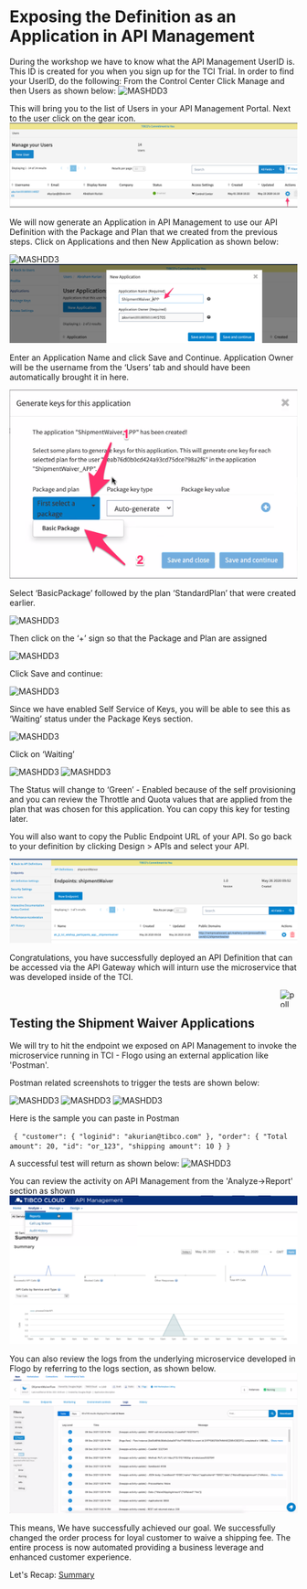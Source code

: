 # Exposing the Definition as an Application in API Management
During the workshop we have to know what the API Management UserID is. This ID is created for you when you sign up for the TCI Trial. In order to find your UserID, do the following:
From the Control Center Click Manage and then Users as shown below:
![MASHDD3](/images/mashdd3/1.png)

This will bring you to the list of Users in your API Management Portal. Next to the user click on the gear icon.
![MASHDD3](/images/mashdd3/2.png)

We will now generate an Application in API Management to use our API Definition with the Package and Plan that we created from the previous steps.
Click on Applications and then New Application as shown below:

![MASHDD3](/images/mashdd3/3.png)
![MASHDD3](/images/mashdd3/4.png)

Enter an Application Name and click Save and Continue. Application Owner will be the username from the ‘Users’ tab and should have been automatically brought it in here.

![MASHDD3](/images/mashdd3/5.png)

Select ‘BasicPackage’ followed by the plan ‘StandardPlan’ that were created earlier.

![MASHDD3](/images/mashdd3/6.png)

Then click on the ‘+’ sign so that the Package and Plan are assigned

![MASHDD3](/images/mashdd3/7.png)

Click Save and continue:

![MASHDD3](/images/mashdd3/7.1.png)


Since we have enabled Self Service of Keys, you will be able to see this as ‘Waiting’ status under the Package Keys section.

![MASHDD3](/images/mashdd3/8.png)


Click on ‘Waiting’

![MASHDD3](/images/mashdd3/9.png)
![MASHDD3](/images/mashdd3/10.png)


The Status will change to ‘Green’ - Enabled because of the self provisioning and you can review the Throttle and Quota values that are applied from the plan that was chosen for this application.
You can copy this key for testing later.


You will also want to copy the Public Endpoint URL of your API.  So go back to your definition by clicking Design > APIs and select your API.

![MASHDD3](/images/mashdd3/11.png)

Congratulations, you have successfully deployed an API Definition that can be accessed via the API Gateway which will inturn use the microservice that was developed inside of the TCI.

<img src="/images/poll.png" alt="poll" width=30 height=30 style="float:right"/> 

## Testing the Shipment Waiver Applications

We will try to hit the endpoint we exposed on API Management to invoke the microservice running in TCI - Flogo using an external application like 'Postman'.

Postman related screenshots to trigger the tests are shown below:

![MASHDD3](/images/mashdd3/10.1.png)
![MASHDD3](/images/mashdd3/10.2.png)
![MASHDD3](/images/mashdd3/10.3.png)


Here is the sample you can paste in Postman

`
{
  "customer": {
    "loginid": "akurian@tibco.com"
  },
  "order": {
    "Total amount": 20,
    "id": "or_123",
    "shipping amount": 10
  }
}`

A successful test will return as shown below:
![MASHDD3](/images/mashdd3/10.4.png)

You can review the activity on API Management from the 'Analyze->Report' section as shown
![MASHDD3](/images/mashdd3/14.png)

You can also review the logs from the underlying microservice developed in Flogo by referring to the logs section, as shown below.
![MASHDD3](/images/mashdd3/13.png)

This means, We have successfully achieved our goal. We successfully changed the order process for loyal customer to waive a shipping fee.
The entire process is now automated providing a business leverage and enhanced customer experience.

Let's Recap: [Summary](20.summary.md)
